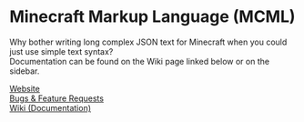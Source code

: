 # Minecraft Markup Language (MCML)

Why bother writing long complex JSON text for Minecraft when you could just use simple text syntax?    
Documentation can be found on the Wiki page linked below or on the sidebar.

[Website](http://stealthyone.com/)    
[Bugs & Feature Requests](https://github.com/Stealth2800/MCMarkupLanguage/issues)    
[Wiki (Documentation)](https://github.com/Stealth2800/MCMarkupLanguage/wiki)